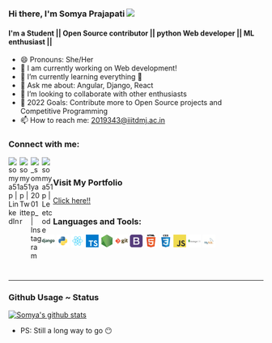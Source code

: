 ### Hi there, I'm Somya Prajapati <img src="https://raw.githubusercontent.com/MartinHeinz/MartinHeinz/master/wave.gif" width="30px">

#### I'm a Student || Open Source contributor || python Web developer || ML enthusiast ||

- 😄 Pronouns: She/Her
- 🔭 I am currently working on Web development!
- 🌱 I’m currently learning everything 🤣
- 💬 Ask me about: Angular, Django, React
- 👯 I’m looking to collaborate with other enthusiasts
- 🥅 2022 Goals: Contribute more to Open Source projects and Competitive Programming
- 📫 How to reach me: 2019343@iiitdmj.ac.in


### Connect with me:

[<img align="left" alt="somya51p | LinkedIn" width="22px" src="https://cdn.jsdelivr.net/npm/simple-icons@v3/icons/linkedin.svg" />][linkedin]
[<img align="left" alt="somya51p | Twitter" width="22px" src="https://cdn.jsdelivr.net/npm/simple-icons@v3/icons/twitter.svg" />][twitter]
[<img align="left" alt="_somya2001p_ | Instagram" width="22px" src="https://cdn.jsdelivr.net/npm/simple-icons@v3/icons/instagram.svg" />][instagram]
[<img align="left" alt="somya51p | Leetcode" width="22px" src="https://cdn.jsdelivr.net/npm/simple-icons@v3/icons/leetcode.svg" />][leetcode]

<br />

### Visit My Portfolio

<a href="http://zen-mayer-bb1759.netlify.app">Click here!!</a>

### Languages and Tools:

<code><img height="25" src="https://raw.githubusercontent.com/github/explore/80688e429a7d4ef2fca1e82350fe8e3517d3494d/topics/django/django.png"></code>
<code><img height="25" src="https://raw.githubusercontent.com/github/explore/80688e429a7d4ef2fca1e82350fe8e3517d3494d/topics/python/python.png"></code>
<code><img height="25" src="https://raw.githubusercontent.com/github/explore/80688e429a7d4ef2fca1e82350fe8e3517d3494d/topics/react/react.png"></code>
<code><img height="25" src="https://raw.githubusercontent.com/github/explore/80688e429a7d4ef2fca1e82350fe8e3517d3494d/topics/typescript/typescript.png"></code>
<code><img height="25" src="https://raw.githubusercontent.com/github/explore/80688e429a7d4ef2fca1e82350fe8e3517d3494d/topics/nodejs/nodejs.png"></code>
<code><img height="25" src="https://raw.githubusercontent.com/github/explore/80688e429a7d4ef2fca1e82350fe8e3517d3494d/topics/git/git.png"></code>
<code><img height="25" src="https://raw.githubusercontent.com/github/explore/80688e429a7d4ef2fca1e82350fe8e3517d3494d/topics/bootstrap/bootstrap.png"></code>
<code><img height="25" src="https://raw.githubusercontent.com/github/explore/80688e429a7d4ef2fca1e82350fe8e3517d3494d/topics/html/html.png"></code>
<code><img height="25" src="https://raw.githubusercontent.com/github/explore/80688e429a7d4ef2fca1e82350fe8e3517d3494d/topics/css/css.png"></code>
<code><img height="25" src="https://raw.githubusercontent.com/github/explore/80688e429a7d4ef2fca1e82350fe8e3517d3494d/topics/javascript/javascript.png"></code>
<code><img height="25" src="https://raw.githubusercontent.com/github/explore/80688e429a7d4ef2fca1e82350fe8e3517d3494d/topics/mongodb/mongodb.png"></code>
<code><img height="25" src="https://raw.githubusercontent.com/github/explore/80688e429a7d4ef2fca1e82350fe8e3517d3494d/topics/mysql/mysql.png"></code>



<br />
<br />

---

### Github Usage ~ Status

[![Somya's github stats](https://github-readme-stats.vercel.app/api?username=somya51p&theme=dark&show_icons=true)](https://github.com/somya51p/github-readme-stats)

- PS: Still a long way to go :no_mouth:

[website]: https://github.com/somya51p
[twitter]: https://twitter.com/somya51p
[instagram]: https://www.instagram.com/_somya2001p_/
[linkedin]: https://www.linkedin.com/in/somya51p/
[leetcode]: https://leetcode.com/somya51p
